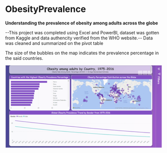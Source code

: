 # ObesityPrevalence
**Understanding the prevalence of obesity among adults across the globe**

--This project was completed using Excel and PowerBI, dataset was gotten from Kaggle and data authencity verified from the WHO website.--
Data was cleaned and summarized on the pivot table

The size of the bubbles on the map indicates the prevalence percentage in the said countries.

![Obesity Prevalence by Country from 1975-2016](https://github.com/iamBernardMuoneme/ObesityPrevalence/blob/main/Obesity%20by%20country%20PowerBI%20capture.PNG)

